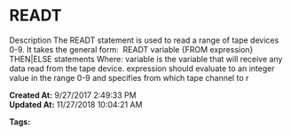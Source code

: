 # READT

Description The READT statement is used to read a range of tape devices 0-9. It takes the general form:  READT variable {FROM expression} THEN|ELSE statements Where: variable is the variable that will receive any data read from the tape device. expression should evaluate to an integer value in the range 0-9 and specifies from which tape channel to r  

**Created At:** 9/27/2017 2:49:33 PM  
**Updated At:** 11/27/2018 10:04:21 AM  

**Tags:**
<badge text='tape devices' vertical='middle' />
